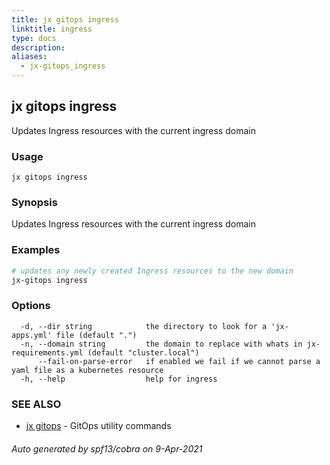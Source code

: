 ```yaml
---
title: jx gitops ingress
linktitle: ingress
type: docs
description: 
aliases:
  - jx-gitops_ingress
---
```


## jx gitops ingress

Updates Ingress resources with the current ingress domain

### Usage

```
jx gitops ingress
```

### Synopsis

Updates Ingress resources with the current ingress domain

### Examples

  ```bash
  # updates any newly created Ingress resources to the new domain
  jx-gitops ingress

  ```
### Options

```
  -d, --dir string            the directory to look for a 'jx-apps.yml' file (default ".")
  -n, --domain string         the domain to replace with whats in jx-requirements.yml (default "cluster.local")
      --fail-on-parse-error   if enabled we fail if we cannot parse a yaml file as a kubernetes resource
  -h, --help                  help for ingress
```

### SEE ALSO

* [jx gitops](..)	 - GitOps utility commands

###### Auto generated by spf13/cobra on 9-Apr-2021

